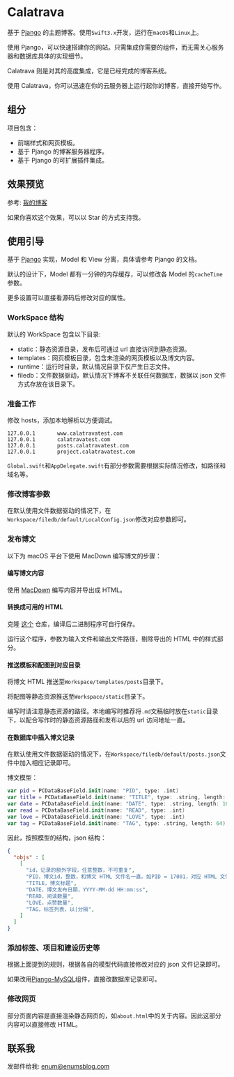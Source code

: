 # Calatrava


基于 [Pjango](https://github.com/enums/pjango) 的主题博客。使用`Swift3.x`开发，运行在`macOS`和`Linux`上。

使用 Pjango，可以快速搭建你的网站。只需集成你需要的组件，而无需关心服务器和数据库具体的实现细节。

Calatrava 则是对其的高度集成，它是已经完成的博客系统。

使用 Calatrava，你可以迅速在你的云服务器上运行起你的博客，直接开始写作。

## 组分

项目包含：

- 前端样式和网页模板。
- 基于 Pjango 的博客服务器程序。
- 基于 Pjango 的可扩展插件集成。

## 效果预览

参考: [我的博客](http://enumsblog.com)

如果你喜欢这个效果，可以以 Star 的方式支持我。

## 使用引导

基于 [Pjango](https://github.com/enums/Pjango) 实现，Model 和 View 分离，具体请参考 Pjango 的文档。

默认的设计下，Model 都有一分钟的内存缓存，可以修改各 Model 的`cacheTime`参数。

更多设置可以直接看源码后修改对应的属性。

### WorkSpace 结构

默认的 WorkSpace 包含以下目录:

- static：静态资源目录，发布后可通过 url 直接访问到静态资源。
- templates：网页模板目录，包含未渲染的网页模板以及博文内容。
- runtime：运行时目录，默认情况目录下仅产生日志文件。
- filedb：文件数据驱动，默认情况下博客不关联任何数据库，数据以 json 文件方式存放在该目录下。

### 准备工作

修改 hosts，添加本地解析以方便调试。

```
127.0.0.1       www.calatravatest.com
127.0.0.1       calatravatest.com
127.0.0.1       posts.calatravatest.com
127.0.0.1       project.calatravatest.com
```

`Global.swift`和`AppDelegate.swift`有部分参数需要根据实际情况修改，如路径和域名等。

### 修改博客参数

在默认使用文件数据驱动的情况下，在`Workspace/filedb/default/LocalConfig.json`修改对应参数即可。


### 发布博文

以下为 macOS 平台下使用 MacDown 编写博文的步骤：

#### 编写博文内容

使用 [MacDown](http://macdown.uranusjr.com) 编写内容并导出成 HTML。

#### 转换成可用的 HTML

克隆 [这个](https://github.com/enums/Calatrava-MacDown-Html-Transformation) 仓库，编译后二进制程序可自行保存。

运行这个程序，参数为输入文件和输出文件路径，剔除导出的 HTML 中的样式部分。

#### 推送模板和配图到对应目录

将博文 HTML 推送至`Workspace/templates/posts`目录下。

将配图等静态资源推送至`Workspace/static`目录下。

编写时请注意静态资源的路径。本地编写时推荐将`.md`文稿临时放在`static`目录下，以配合写作时的静态资源路径和发布以后的 url 访问地址一直。

#### 在数据库中插入博文记录

在默认使用文件数据驱动的情况下，在`Workspace/filedb/default/posts.json`文件中加入相应记录即可。

博文模型：

```swift
var pid = PCDataBaseField.init(name: "PID", type: .int)
var title = PCDataBaseField.init(name: "TITLE", type: .string, length: 64)
var date = PCDataBaseField.init(name: "DATE", type: .string, length: 16)
var read = PCDataBaseField.init(name: "READ", type: .int)
var love = PCDataBaseField.init(name: "LOVE", type: .int)
var tag = PCDataBaseField.init(name: "TAG", type: .string, length: 64)
```

因此，按照模型的结构，json 结构：

```json
{
  "objs" : [
    [
      "id，记录的额外字段，任意整数，不可重复",
      "PID，博文id，整数，和博文 HTML 文件名一直。如PID = 17001，对应 HTML 文件为 17001.html",
      "TITLE，博文标题",
      "DATE，博文发布日期，YYYY-MM-dd HH:mm:ss",
      "READ，阅读数量",
      "LOVE，点赞数量",
      "TAG，标签列表，以|分隔",
    ]
  ]
}
```

### 添加标签、项目和建设历史等

根据上面提到的规则，根据各自的模型代码直接修改对应的 json 文件记录即可。

如果改用[Pjango-MySQL](https://github.com/enums/Pjango-MySQL)组件，直接改数据库记录即可。

### 修改网页

部分页面内容是直接渲染静态网页的，如`about.html`中的关于内容。因此这部分内容可以直接修改 HTML。


## 联系我

发邮件给我: [enum@enumsblog.com](mailto:enum@enumsblog.com)
